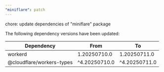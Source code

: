 ```yaml
---
"miniflare": patch
---
```


chore: update dependencies of "miniflare" package

The following dependency versions have been updated:

| Dependency                | From          | To            |
| ------------------------- | ------------- | ------------- |
| workerd                   | 1.20250710.0  | 1.20250711.0  |
| @cloudflare/workers-types | ^4.20250710.0 | ^4.20250711.0 |
